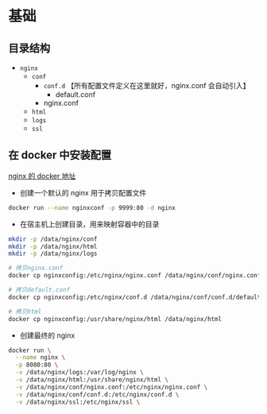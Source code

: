 # 基础
## 目录结构
- `nginx` 
	- `conf` 
		- `conf.d` 【所有配置文件定义在这里就好，nginx.conf 会自动引入】
			- default.conf
		- nginx.conf
	- `html` 
	- `logs` 
	- `ssl` 

## 在 docker 中安装配置
[nginx 的 docker 地址](https://hub.docker.com/_/nginx)

- 创建一个默认的 nginx 用于拷贝配置文件
```bash
docker run --name nginxconf -p 9999:80 -d nginx
```

- 在宿主机上创建目录，用来映射容器中的目录
```bash
mkdir -p /data/nginx/conf
mkdir -p /data/nginx/html
mkdir -p /data/nginx/logs

# 拷贝nginx.conf
docker cp nginxconfig:/etc/nginx/nginx.conf /data/nginx/conf/nginx.conf

# 拷贝default.conf
docker cp nginxconfig:/etc/nginx/conf.d /data/nginx/conf/conf.d/default.conf

# 拷贝html
docker cp nginxconfig:/usr/share/nginx/html /data/nginx/html
```

- 创建最终的 nginx
```bash
docker run \
  --name nginx \
  -p 8080:80 \
  -v /data/nginx/logs:/var/log/nginx \
  -v /data/nginx/html:/usr/share/nginx/html \
  -v /data/nginx/conf/nginx.conf:/etc/nginx/nginx.conf \
  -v /data/nginx/conf/conf.d:/etc/nginx/conf.d \
  -v /data/nginx/ssl:/etc/nginx/ssl \
```







